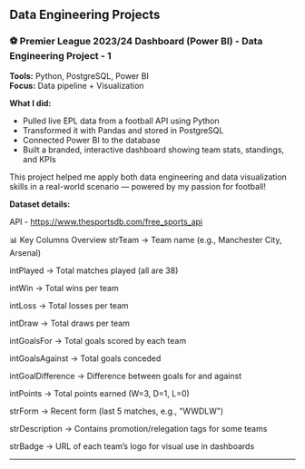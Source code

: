 Data Engineering Projects 
---------------------------------------------------------------------------------------------

### ⚽ Premier League 2023/24 Dashboard (Power BI) - Data Engineering Project - 1

**Tools:** Python, PostgreSQL, Power BI  
**Focus:** Data pipeline + Visualization

**What I did:**
- Pulled live EPL data from a football API using Python
- Transformed it with Pandas and stored in PostgreSQL
- Connected Power BI to the database
- Built a branded, interactive dashboard showing team stats, standings, and KPIs

This project helped me apply both data engineering and data visualization skills in a real-world scenario — powered by my passion for football!

**Dataset details:**

API - https://www.thesportsdb.com/free_sports_api

📊 Key Columns Overview
strTeam	-> Team name (e.g., Manchester City, Arsenal)

intPlayed -> Total matches played (all are 38)

intWin -> Total wins per team

intLoss	-> Total losses per team

intDraw	-> Total draws per team

intGoalsFor	-> Total goals scored by each team

intGoalsAgainst	-> Total goals conceded

intGoalDifference -> Difference between goals for and against

intPoints -> Total points earned (W=3, D=1, L=0)

strForm	-> Recent form (last 5 matches, e.g., "WWDLW")

strDescription	-> Contains promotion/relegation tags for some teams

strBadge -> URL of each team’s logo for visual use in dashboards

---------------------------------------------------------------------------------------------
